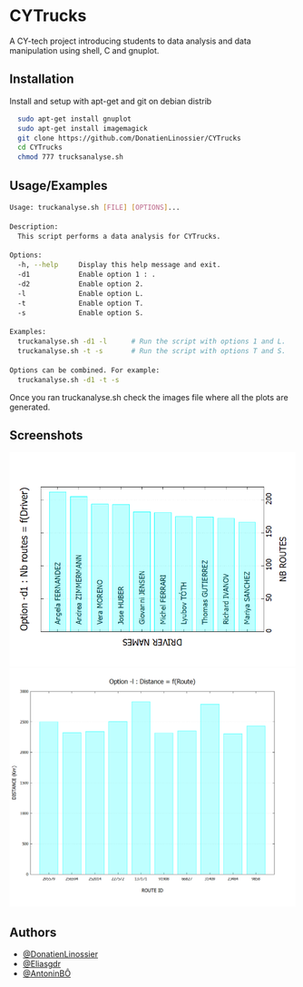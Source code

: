 
# CYTrucks

A CY-tech project introducing students to data analysis and data manipulation using shell, C and gnuplot.





## Installation

Install and setup with apt-get and git on debian distrib

```bash
  sudo apt-get install gnuplot
  sudo apt-get install imagemagick
  git clone https://github.com/DonatienLinossier/CYTrucks
  cd CYTrucks
  chmod 777 trucksanalyse.sh
```
    
## Usage/Examples

```bash
Usage: truckanalyse.sh [FILE] [OPTIONS]...

Description:
  This script performs a data analysis for CYTrucks.

Options:
  -h, --help     Display this help message and exit.
  -d1            Enable option 1 : .
  -d2            Enable option 2.
  -l             Enable option L.
  -t             Enable option T.
  -s             Enable option S.

Examples:
  truckanalyse.sh -d1 -l      # Run the script with options 1 and L.
  truckanalyse.sh -t -s       # Run the script with options T and S.

Options can be combined. For example:
  truckanalyse.sh -d1 -t -s

```

Once you ran truckanalyse.sh check the images file where all the plots are generated.



## Screenshots

![App Screenshot](https://raw.githubusercontent.com/DonatienLinossier/CYTrucks/main/plot/output/output_option_d1.png)
![App Screenshot](https://raw.githubusercontent.com/DonatienLinossier/CYTrucks/main/plot/output/output_option_l.png)



## Authors

- [@DonatienLinossier](https://www.github.com/DonatienLinossier)
- [@Eliasgdr](https://www.github.com/Eliasgdr)
- [@AntoninBÔ](https://www.github.com/fafathebest)

